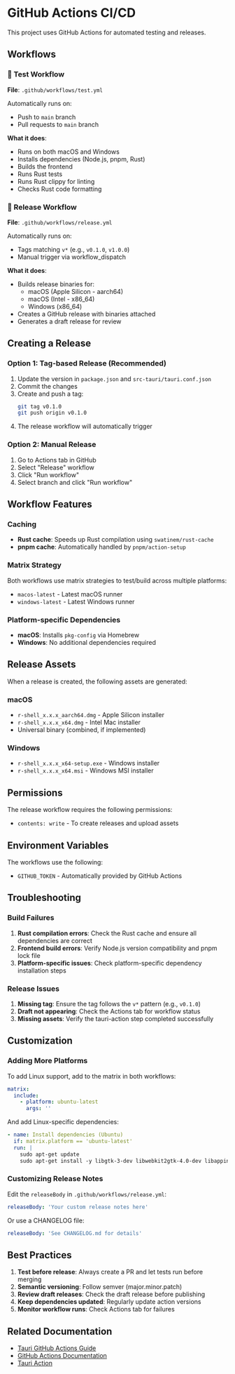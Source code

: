 # GitHub Actions CI/CD

This project uses GitHub Actions for automated testing and releases.

## Workflows

### 🧪 Test Workflow

**File**: `.github/workflows/test.yml`

Automatically runs on:
- Push to `main` branch
- Pull requests to `main` branch

**What it does**:
- Runs on both macOS and Windows
- Installs dependencies (Node.js, pnpm, Rust)
- Builds the frontend
- Runs Rust tests
- Runs Rust clippy for linting
- Checks Rust code formatting

### 🚀 Release Workflow

**File**: `.github/workflows/release.yml`

Automatically runs on:
- Tags matching `v*` (e.g., `v0.1.0`, `v1.0.0`)
- Manual trigger via workflow_dispatch

**What it does**:
- Builds release binaries for:
  - macOS (Apple Silicon - aarch64)
  - macOS (Intel - x86_64)
  - Windows (x86_64)
- Creates a GitHub release with binaries attached
- Generates a draft release for review

## Creating a Release

### Option 1: Tag-based Release (Recommended)

1. Update the version in `package.json` and `src-tauri/tauri.conf.json`
2. Commit the changes
3. Create and push a tag:
   ```bash
   git tag v0.1.0
   git push origin v0.1.0
   ```
4. The release workflow will automatically trigger

### Option 2: Manual Release

1. Go to Actions tab in GitHub
2. Select "Release" workflow
3. Click "Run workflow"
4. Select branch and click "Run workflow"

## Workflow Features

### Caching
- **Rust cache**: Speeds up Rust compilation using `swatinem/rust-cache`
- **pnpm cache**: Automatically handled by `pnpm/action-setup`

### Matrix Strategy
Both workflows use matrix strategies to test/build across multiple platforms:
- `macos-latest` - Latest macOS runner
- `windows-latest` - Latest Windows runner

### Platform-specific Dependencies
- **macOS**: Installs `pkg-config` via Homebrew
- **Windows**: No additional dependencies required

## Release Assets

When a release is created, the following assets are generated:

### macOS
- `r-shell_x.x.x_aarch64.dmg` - Apple Silicon installer
- `r-shell_x.x.x_x64.dmg` - Intel Mac installer
- Universal binary (combined, if implemented)

### Windows
- `r-shell_x.x.x_x64-setup.exe` - Windows installer
- `r-shell_x.x.x_x64.msi` - Windows MSI installer

## Permissions

The release workflow requires the following permissions:
- `contents: write` - To create releases and upload assets

## Environment Variables

The workflows use the following:
- `GITHUB_TOKEN` - Automatically provided by GitHub Actions

## Troubleshooting

### Build Failures

1. **Rust compilation errors**: Check the Rust cache and ensure all dependencies are correct
2. **Frontend build errors**: Verify Node.js version compatibility and pnpm lock file
3. **Platform-specific issues**: Check platform-specific dependency installation steps

### Release Issues

1. **Missing tag**: Ensure the tag follows the `v*` pattern (e.g., `v0.1.0`)
2. **Draft not appearing**: Check the Actions tab for workflow status
3. **Missing assets**: Verify the tauri-action step completed successfully

## Customization

### Adding More Platforms

To add Linux support, add to the matrix in both workflows:

```yaml
matrix:
  include:
    - platform: ubuntu-latest
      args: ''
```

And add Linux-specific dependencies:

```yaml
- name: Install dependencies (Ubuntu)
  if: matrix.platform == 'ubuntu-latest'
  run: |
    sudo apt-get update
    sudo apt-get install -y libgtk-3-dev libwebkit2gtk-4.0-dev libappindicator3-dev librsvg2-dev patchelf
```

### Customizing Release Notes

Edit the `releaseBody` in `.github/workflows/release.yml`:

```yaml
releaseBody: 'Your custom release notes here'
```

Or use a CHANGELOG file:

```yaml
releaseBody: 'See CHANGELOG.md for details'
```

## Best Practices

1. **Test before release**: Always create a PR and let tests run before merging
2. **Semantic versioning**: Follow semver (major.minor.patch)
3. **Review draft releases**: Check the draft release before publishing
4. **Keep dependencies updated**: Regularly update action versions
5. **Monitor workflow runs**: Check Actions tab for failures

## Related Documentation

- [Tauri GitHub Actions Guide](https://tauri.app/v1/guides/building/github-actions)
- [GitHub Actions Documentation](https://docs.github.com/en/actions)
- [Tauri Action](https://github.com/tauri-apps/tauri-action)
